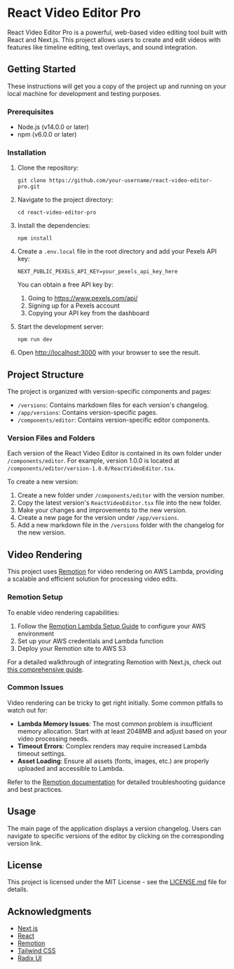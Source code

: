 # React Video Editor Pro

React Video Editor Pro is a powerful, web-based video editing tool built with React and Next.js. This project allows users to create and edit videos with features like timeline editing, text overlays, and sound integration.

## Getting Started

These instructions will get you a copy of the project up and running on your local machine for development and testing purposes.

### Prerequisites

- Node.js (v14.0.0 or later)
- npm (v6.0.0 or later)

### Installation

1. Clone the repository:

   ```
   git clone https://github.com/your-username/react-video-editor-pro.git
   ```

2. Navigate to the project directory:

   ```
   cd react-video-editor-pro
   ```

3. Install the dependencies:

   ```
   npm install
   ```

4. Create a `.env.local` file in the root directory and add your Pexels API key:

   ```
   NEXT_PUBLIC_PEXELS_API_KEY=your_pexels_api_key_here
   ```

   You can obtain a free API key by:

   1. Going to https://www.pexels.com/api/
   2. Signing up for a Pexels account
   3. Copying your API key from the dashboard

5. Start the development server:

   ```
   npm run dev
   ```

6. Open [http://localhost:3000](http://localhost:3000) with your browser to see the result.

## Project Structure

The project is organized with version-specific components and pages:

- `/versions`: Contains markdown files for each version's changelog.
- `/app/versions`: Contains version-specific pages.
- `/components/editor`: Contains version-specific editor components.

### Version Files and Folders

Each version of the React Video Editor is contained in its own folder under `/components/editor`. For example, version 1.0.0 is located at `/components/editor/version-1.0.0/ReactVideoEditor.tsx`.

To create a new version:

1. Create a new folder under `/components/editor` with the version number.
2. Copy the latest version's `ReactVideoEditor.tsx` file into the new folder.
3. Make your changes and improvements to the new version.
4. Create a new page for the version under `/app/versions`.
5. Add a new markdown file in the `/versions` folder with the changelog for the new version.

## Video Rendering

This project uses [Remotion](https://www.remotion.dev/) for video rendering on AWS Lambda, providing a scalable and efficient solution for processing video edits.

### Remotion Setup

To enable video rendering capabilities:

1. Follow the [Remotion Lambda Setup Guide](https://www.remotion.dev/docs/lambda/setup) to configure your AWS environment
2. Set up your AWS credentials and Lambda function
3. Deploy your Remotion site to AWS S3

For a detailed walkthrough of integrating Remotion with Next.js, check out [this comprehensive guide](https://www.reactvideoeditor.com/blog/video-rendering-with-remotion-and-nextjs).

### Common Issues

Video rendering can be tricky to get right initially. Some common pitfalls to watch out for:

- **Lambda Memory Issues**: The most common problem is insufficient memory allocation. Start with at least 2048MB and adjust based on your video processing needs.
- **Timeout Errors**: Complex renders may require increased Lambda timeout settings.
- **Asset Loading**: Ensure all assets (fonts, images, etc.) are properly uploaded and accessible to Lambda.

Refer to the [Remotion documentation](https://www.remotion.dev/) for detailed troubleshooting guidance and best practices.

## Usage

The main page of the application displays a version changelog. Users can navigate to specific versions of the editor by clicking on the corresponding version link.

## License

This project is licensed under the MIT License - see the [LICENSE.md](LICENSE.md) file for details.

## Acknowledgments

- [Next.js](https://nextjs.org/)
- [React](https://reactjs.org/)
- [Remotion](https://www.remotion.dev/)
- [Tailwind CSS](https://tailwindcss.com/)
- [Radix UI](https://www.radix-ui.com/)
